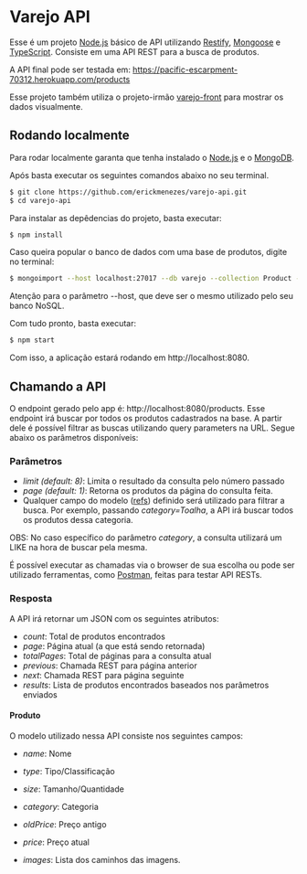 # Varejo API

Esse é um projeto [Node.js] básico de API utilizando [Restify], [Mongoose] e [TypeScript]. Consiste em uma API REST para a busca de produtos.

A API final pode ser testada em: https://pacific-escarpment-70312.herokuapp.com/products

Esse projeto também utiliza o projeto-irmão [varejo-front] para mostrar os dados visualmente.

## Rodando localmente
Para rodar localmente garanta que tenha instalado o [Node.js] e o [MongoDB]. 

Após basta executar os seguintes comandos abaixo no seu terminal.

  ```sh
  $ git clone https://github.com/erickmenezes/varejo-api.git
  $ cd varejo-api
  ```

Para instalar as depêdencias do projeto, basta executar:

  ```sh
  $ npm install
  ```

Caso queira popular o banco de dados com uma base de produtos, digite no terminal: 

  ```sh
  $ mongoimport --host localhost:27017 --db varejo --collection Product --file db/seeds/products.json --drop --jsonArray --verbose
  ```

Atenção para o parâmetro --host, que deve ser o mesmo utilizado pelo seu banco NoSQL.

Com tudo pronto, basta executar:

  ```sh
  $ npm start
  ```

Com isso, a aplicação estará rodando em http://localhost:8080.

## Chamando a API

O endpoint gerado pelo app é: http://localhost:8080/products. Esse endpoint irá buscar por todos os produtos cadastrados na base. A partir dele é possível filtrar as buscas utilizando query parameters na URL. Segue abaixo os parâmetros disponíveis:

### Parâmetros
* *limit (default: 8)*: Limita o resultado da consulta pelo número passado
* *page (default: 1)*: Retorna os produtos da página do consulta feita.
* Qualquer campo do modelo ([refs]) definido será utilizado para filtrar a busca. Por exemplo, passando *category=Toalha*, a API irá buscar todos os produtos dessa categoria.

OBS: No caso específico do parâmetro *category*, a consulta utilizará um LIKE na hora de buscar pela mesma.

É possível executar as chamadas via o browser de sua escolha ou pode ser utilizado ferramentas, como [Postman], feitas para testar API RESTs.

### Resposta
A API irá retornar um JSON com os seguintes atributos:
* *count*: Total de produtos encontrados
* *page*: Página atual (a que está sendo retornada)
* *totalPages*: Total de páginas para a consulta atual
* *previous*: Chamada REST para página anterior
* *next*: Chamada REST para página seguinte
* *results*: Lista de produtos encontrados baseados nos parâmetros enviados

#### Produto
O modelo utilizado nessa API consiste nos seguintes campos:
* *name*: Nome
* *type*: Tipo/Classificação
* *size*: Tamanho/Quantidade
* *category*: Categoria
* *oldPrice*: Preço antigo
* *price*: Preço atual
* *images*: Lista dos caminhos das imagens.

   [Node.js]: <http://nodejs.org>
   [TypeScript]: <https://www.typescriptlang.org/>
   [Restify]: <http://restify.com/>
   [MongoDB]: <https://www.mongodb.com/>
   [Mongoose]: <https://mongoosejs.com/>
   [Postman]: <https://www.getpostman.com/>
   [refs]: <https://github.com/erickmenezes/varejo-api/blob/master/app/models/Product.ts>
   [varejo-front]: <https://github.com/erickmenezes/varejo-front>
